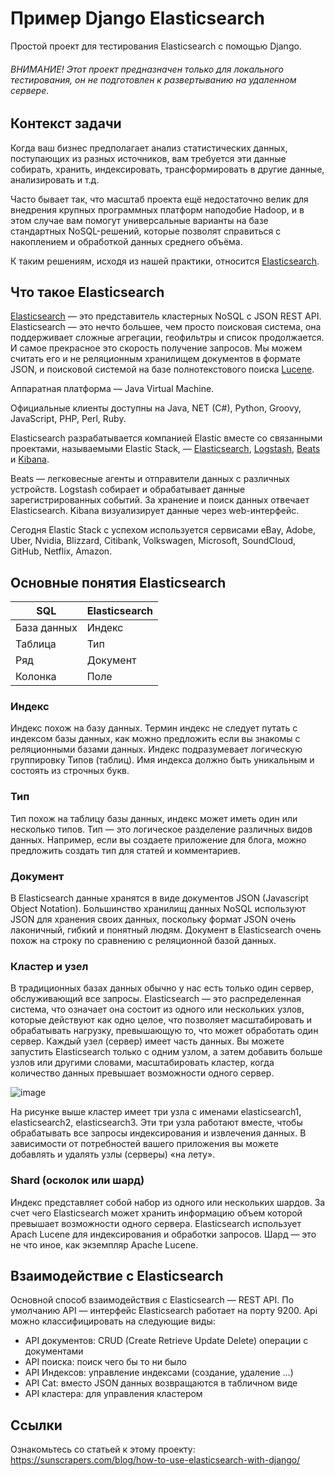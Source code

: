 # Пример Django Elasticsearch

Простой проект для тестирования Elasticsearch с помощью Django.

###### ВНИМАНИЕ! Этот проект предназначен только для локального тестирования, он не подготовлен к развертыванию на удаленном сервере.

## Контекст задачи
Когда ваш бизнес предполагает анализ статистических данных, поступающих из разных источников, вам требуется эти данные собирать, хранить, индексировать, трансформировать в другие данные, анализировать и т.д.

Часто бывает так, что масштаб проекта ещё недостаточно велик для внедрения крупных программных платформ наподобие Hadoop, и в этом случае вам помогут универсальные варианты на базе стандартных NoSQL-решений, которые позволят справиться с накоплением и обработкой данных среднего объёма.

К таким решениям, исходя из нашей практики, относится [Elasticsearch](https://www.elastic.co/products/elasticsearch).
## Что такое Elasticsearch
[Elasticsearch](https://www.elastic.co/products/elasticsearch) — это представитель кластерных NoSQL с JSON REST API. Elasticsearch — это нечто большее, чем просто поисковая система, она поддерживает сложные агрегации, геофильтры и список продолжается. И самое прекрасное это скорость получение запросов. 
Мы можем считать его и не реляционным хранилищем документов в формате JSON, и поисковой системой на базе полнотекстового поиска [Lucene](https://ru.wikipedia.org/wiki/Lucene).

Аппаратная платформа — Java Virtual Machine.

Официальные клиенты доступны на Java, NET (C#), Python, Groovy, JavaScript, PHP, Perl, Ruby.

Elasticsearch разрабатывается компанией Elastic вместе со связанными проектами, называемыми Elastic Stack, — [Elasticsearch](https://www.elastic.co/products/elasticsearch), [Logstash](https://www.elastic.co/products/logstash), [Beats](https://www.elastic.co/products/beats) и [Kibana](https://www.elastic.co/products/kibana).

Beats — легковесные агенты и отправители данных с различных устройств. Logstash собирает и обрабатывает данные зарегистрированных событий. За хранение и поиск данных отвечает Elasticsearch. Kibana визуализирует данные через web-интерфейс.

Сегодня Elastic Stack с успехом используется сервисами eBay, Adobe, Uber, Nvidia, Blizzard, Citibank, Volkswagen, Microsoft, SoundCloud, GitHub, Netflix, Amazon.
## Основные понятия Elasticsearch
| **SQL**         | **Elasticsearch** |
| -------------   | ----------------  |
| База данных     | Индекс            | 
| Таблица         | Тип               |
| Ряд             | Документ          |
| Колонка         | Поле              |
### Индекс
Индекс похож на базу данных. Термин индекс не следует путать с индексом базы данных, как можно предложить если вы знакомы с реляционными базами данных. Индекс подразумевает логическую группировку Типов (таблиц). Имя индекса должно быть уникальным и состоять из строчных букв.
### Тип
Тип похож на таблицу базы данных, индекс может иметь один или несколько типов. Тип — это логическое разделение различных видов данных. Например, если вы создаете приложение для блога, можно предложить создать тип для статей и комментариев.
### Документ
В Elasticsearch данные хранятся в виде документов JSON (Javascript Object Notation). Большинство хранилищ данных NoSQL используют JSON для хранения своих данных, поскольку формат JSON очень лаконичный, гибкий и понятный людям. Документ в Elasticsearch очень похож на строку по сравнению с реляционной базой данных.
### Кластер и узел
В традиционных базах данных обычно у нас есть только один сервер, обслуживающий все запросы. Elasticsearch — это распределенная система, что означает она состоит из одного или нескольких узлов, которые действуют как одно целое, что позволяет масштабировать и обрабатывать нагрузку, превышающую то, что может обработать один сервер. Каждый узел (сервер) имеет часть данных. Вы можете запустить Elasticsearch только с одним узлом, а затем добавить больше узлов или другими словами, масштабировать кластер, когда количество данных превышает возможности одного сервер. 

![image](https://user-images.githubusercontent.com/18426280/62547495-f6054f80-b86d-11e9-95e8-b2f1bd4b7a43.png)

На рисунке выше кластер имеет три узла с именами elasticsearch1, elasticsearch2, elasticsearch3. Эти три узла работают вместе, чтобы обрабатывать все запросы индексирования и извлечения данных. В зависимости от потребностей вашего приложения вы можете добавлять и удалять узлы (серверы) «на лету».
### Shard (осколок или шард)
Индекс представляет собой набор из одного или нескольких шардов. За счет чего Elasticsearch может хранить информацию объем которой превышает возможности одного сервера. Elasticsearch использует Apach Lucene для индексирования и обработки запросов. Шард — это не что иное, как экземпляр Apache Lucene.
## Взаимодействие с Elasticsearch
Основной способ взаимодействия с Elasticsearch — REST API. По умолчанию API — интерфейс Elasticsearch работает на порту 9200. Api можно классифицировать на следующие виды:

- API документов: CRUD (Create Retrieve Update Delete) операции с документами
- API поиска: поиск чего бы то ни было
- API Индексов: управление индексами (создание, удаление …)
- API Cat: вместо JSON данных возвращаются в табличном виде
- API кластера: для управления кластером

## Ссылки

Ознакомьтесь со статьей к этому проекту:
https://sunscrapers.com/blog/how-to-use-elasticsearch-with-django/
